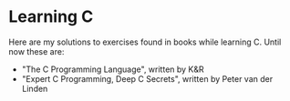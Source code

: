 Learning C
==================

Here are my solutions to exercises found in books while learning C.
Until now these are:
* "The C Programming Language", written by K&amp;R
* "Expert C Programming, Deep C Secrets", written by Peter van der Linden
